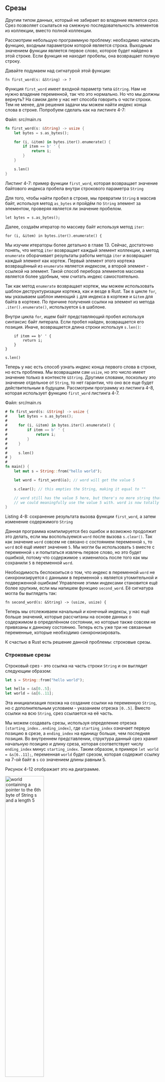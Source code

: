 ## Срезы

Другим типом данных, который не забирает во владение является *срез*. Срез позволяет ссылаться на смежную последовательность элементов из коллекции, вместо полной коллекции.

Рассмотрим небольшую программную проблему: необходимо написать функцию, входным параметром которой является строка. Выходным значением функции является первое слово, которое будет найдено в этой строке. Если функция не находит пробелы, она возвращает полную строку.

Давайте подумаем над сигнатурой этой функции:

```rust,ignore
fn first_word(s: &String) -> ?
```

Функция `first_word` имеет входной параметр типа `&String`. Нам не нужно владение переменной, так что это нормально. Но что мы должны вернуть? На самом деле у нас нет способа говорить о *части* строки. Тем не менее, для решения задачи мы можем найти индекс конца слова в строке. Попробуем сделать как на листинге 4-7:

<span class="filename">Файл: src/main.rs</span>

```rust
fn first_word(s: &String) -> usize {
    let bytes = s.as_bytes();

    for (i, &item) in bytes.iter().enumerate() {
        if item == b' ' {
            return i;
        }
    }

    s.len()
}
```

<span class="caption">Листинг 4-7: пример функции <code>first_word</code>, которая возвращает значение байтового индекса пробела внутри строкового параметра <code>String</code></span>

Для того, чтобы найти пробел в строке, мы превратим `String` в массив байт, используя метод `as_bytes` и пройдём по `String` элемент за элементом, проверяя является ли значение пробелом.

```rust,ignore
let bytes = s.as_bytes();
```

Далее, создаём итератор по массиву байт используя метод  `iter`:

```rust,ignore
for (i, &item) in bytes.iter().enumerate() {
```

Мы изучим итераторы более детально в главе 13. Сейчас, достаточно понять, что метод `iter` возвращает каждый элемент коллекции, а метод `enumerate` оборачивает результаты работы метода `iter` и возвращает каждый элемент как кортеж. Первый элемент этого кортежа возвращённый из  `enumerate` является индексом, а второй элемент - ссылкой на элемент. Такой способ перебора элементов массива является более удобным, чем считать индекс самостоятельно.

Так как метод `enumerate` возвращает кортеж, мы можем использовать шаблон деструктуризации кортежа, как и везде в Rust. Так в цикле `for`, мы указываем шаблон имеющий `i` для индекса в кортеже и `&item` для байта в кортеже. По причине получения ссылки на элемент из метода  `.iter().enumerate()`, используется `&` в шаблоне.

Внутри цикла `for`, ищем байт представляющий пробел используя синтаксис байт литерала. Если пробел найден, возвращается его позиция. Иначе, возвращается длина строки используя `s.len()`:

```rust,ignore
    if item == b' ' {
        return i;
    }
}

s.len()
```

Теперь у нас есть способ узнать индекс конца первого слова в строке, но есть проблема. Мы возвращаем сам `usize`, но это число имеет значение только в контексте `&String`. Другими словами, поскольку это значение отдельное от `String`, то нет гарантии, что оно все еще будет действительным в будущем. Рассмотрим программу из листинга 4-8, которая использует функцию `first_word` листинга 4-7.

<span class="filename">Файл: src/main.rs</span>

```rust
# fn first_word(s: &String) -> usize {
#     let bytes = s.as_bytes();
#
#     for (i, &item) in bytes.iter().enumerate() {
#         if item == b' ' {
#             return i;
#         }
#     }
#
#     s.len()
# }
#
fn main() {
    let mut s = String::from("hello world");

    let word = first_word(&s); // word will get the value 5

    s.clear(); // this empties the String, making it equal to ""

    // word still has the value 5 here, but there's no more string that
    // we could meaningfully use the value 5 with. word is now totally invalid!
}
```

<span class="caption">Listing 4-8: сохранение результата вызова функции <code>first_word</code>, а затем изменение содержимого <code>String</code></span>

Данная программа компилируется без ошибок и возможно продолжит это делать, если мы воспользуемся `word` после вызова `s.clear()`. Так как значение `word` совсем не связано с состоянием переменной `s`, то `word` всё ещё имеет значение  `5`. Мы могли бы использовать `5` вместе с переменной `s` и попытаться извлечь первое слово, но это будет ошибкой, потому что содержимое `s` изменилось после того как мы сохранили `5` в переменной `word`.

Необходимость беспокоиться о том, что индекс в переменной `word` не синхронизируется с данными в переменной  `s` является утомительной и подверженной ошибкам! Управление этими индексами становится ещё более хрупким, если мы напишем функцию `second_word`. Её сигнатура могла бы выглядеть так:

```rust,ignore
fn second_word(s: &String) -> (usize, usize) {
```

Теперь мы отслеживаем начальный *и* конечный индексы, у нас ещё больше значений, которые рассчитаны на основе данных о содержимом в определённом состоянии, но которые также совсем не привязаны к данному состоянию. Теперь есть уже три не связанные переменные, которые необходимо синхронизировать.

К счастью в Rust есть решение данной проблемы: строковые срезы.

### Строковые срезы

Строковый срез - это ссылка на часть строки `String` и он выглядит следующим образом:

```rust
let s = String::from("hello world");

let hello = &s[0..5];
let world = &s[6..11];
```

Эта инициализация похожа на создание ссылки на переменную `String`, но с дополнительным условием - указанием отрезка `[0..5]`. Вместо ссылки на всю `String`, срез ссылается на её часть.

Мы можем создавать срезы, используя определение отрезка `[starting_index..ending_index]`, где `starting_index` означает первую позицию в срезе, а `ending_index` на единицу больше, чем последняя позиция. Во внутреннем представлении, структура данный срез хранит начальную позицию и длину среза, которая соответствует числу `ending_index` минус `starting_index`. Таким образом, в примере `let world = &s[6..11];`, переменная `world` будет срезом, которая содержит ссылку на 7-ой байт в `s` со значением длины равным 5.

Рисунок 4-12 отображает это на диаграмме.


<img alt="world containing a pointer to the 6th byte of String s and a length 5" src="https://github.com/ruRust/book/blob/master/rustbook-en/src/img/trpl04-06.svg?raw=true" class="center" style="width: 50%;">

<span class="caption">Рисунок 4-12: строковый срез ссылается на часть <code>String</code></span>

Если хочется начать с начального индекса (ноль), то с помощью Rust синтаксиса для диапазонов `..`, можно убрать число перед двоеточием. Другими словами, это эквивалентно:

```rust
let s = String::from("hello");

let slice = &s[0..2];
let slice = &s[..2];
```

Таким же образом, если срез включает последний байт строки `String`, можно убрать завершающее число. Это эквивалентно:

```rust
let s = String::from("hello");

let len = s.len();

let slice = &s[3..len];
let slice = &s[3..];
```

Также можно не указывать оба значения, чтобы получить срез всей строки. Это эквивалентно:

```rust
let s = String::from("hello");

let len = s.len();

let slice = &s[3..len];
let slice = &s[3..];
```

> Внимание: Индексы среза строк должны соответствовать границам UTF-8 символов. Если вы попытаетесь получить срез нарушая границы символа в котором больше одного байта, то вы получите ошибку времени исполнения. В рамках этой главы мы будем предполагать только ASCII кодировку. Более детальное обсуждение UTF-8 находится в секции ["Сохранение текста с кодировкой UTF-8 в строках"]<!--  --> главы 8.

Имея всю данную информацию, давайте перепишем метод `first_word` для возврата среза. Для обозначения типа "срез строки" существует запись `&str`:

<span class="filename">Файл: src/main.rs</span>

```rust
fn first_word(s: &String) -> &str {
    let bytes = s.as_bytes();

    for (i, &item) in bytes.iter().enumerate() {
        if item == b' ' {
            return &s[0..i];
        }
    }

    &s[..]
}
```

Мы получаем индекс конца слова способом аналогичным тому, как мы это делали в листинге 4-7, поиском первого вхождения пробела. Когда пробел найден, возвращается строковый срез, используя начало строки и индекс пробела в качестве начального и конечного индексов.

Теперь, вызвав метод `first_word`, мы получим одно единственное значение, которое привязано к нижележащим данным. Значение, которое составлено из ссылки на начальную точку среза и количества элементов в срезе.

Аналогичным образом можно переписать и второй метод `second_word`:

```rust,ignore
fn second_word(s: &String) -> &str {
```

Теперь есть простое API, которое гораздо сложнее перепутать, потому что компилятор обеспечит то, что ссылки на `String` останутся действительными. Помните ошибку в программе листинга 4-8, когда мы получили индекс конца первого слова, но затем очистили строку, так что она стала не действительной? Тот код был логически не корректным, хотя не показывал никаких ошибок. Проблемы возникли бы позже, если бы мы попытались использовать индекс первого слова для пустой строки. Срезы делают не возможной данную ошибку и позволяют понять о наличии проблемы гораздо раньше. Использование версии метода со срезом `first_word` вернёт ошибку компиляции:

<span class="filename">Файл: src/main.rs</span>

```rust,ignore,does_not_compile
fn main() {
    let mut s = String::from("hello world");

    let word = first_word(&s);

    s.clear(); // error!

    println!("the first word is: {}", word);
}
```

Ошибка компиляции:

```text
error[E0502]: cannot borrow `s` as mutable because it is also borrowed as immutable
  --> src/main.rs:18:5
   |
16 |     let word = first_word(&s);
   |                           -- immutable borrow occurs here
17 |
18 |     s.clear(); // error!
   |     ^^^^^^^^^ mutable borrow occurs here
19 |
20 |     println!("the first word is: {}", word);
   |                                       ---- immutable borrow later used here
```

Напомним из правил заимствования, что если у нас есть неизменяемая ссылка на что-либо, то нельзя взять ещё изменяемую ссылку. Так как методу `clear` требуется обрезать `String`, ему нужно получить изменяемую ссылку. Rust не позволяет это сделать и компиляции не проходит. Rust не только упростил использование нашего API, но и исключил целый класс ошибок во время компиляции!

#### Строковые литералы это срезы

Напомним, что мы говорили о строковых литералах, хранящихся внутри двоичного файла. Теперь, когда мы знаем чем являются срезы, мы правильно понимаем что такое строковые литералы:

```rust
let s = "Hello, world!";
```

Тип `s` здесь является `&str` срезом, указывающим на конкретное место в коде программы. Это также объясняет, почему строковый литерал является неизменяемым, потому что тип `&str` это неизменяемая ссылка.

#### Строковые срезы как параметры

Знание о том, что можно брать срезы строковых литералов и значения `String` приводит к ещё одному улучшению `first_word` и вот его сигнатура:

```rust,ignore
fn first_word(s: &String) -> &str {
```

Более опытные разработчики Rust написали бы сигнатуру из листинга  4-9, потому что она позволяет использовать одну функцию для значений обоих типов `&String` и `&str`.

```rust,ignore
fn first_word(s: &str) -> &str {
```

<span class="caption">Пример 4-9: Улучшение функции <code>first_word</code> используя тип строкового среза для параметра <code>s</code></span>

Если есть строковый срез, то можно его передавать напрямую. Если есть `String`, можно передавать срез всей строки `String`. Определение функции принимающей строковый срез вместо ссылки на `String` делает API более общим и полезным без потери функциональности:

<span class="filename">Файл: src/main.rs</span>

```rust
# fn first_word(s: &str) -> &str {
#     let bytes = s.as_bytes();
#
#     for (i, &item) in bytes.iter().enumerate() {
#         if item == b' ' {
#             return &s[0..i];
#         }
#     }
#
#     &s[..]
# }
fn main() {
    let my_string = String::from("hello world");

    // first_word works on slices of `String`s
    let word = first_word(&my_string[..]);

    let my_string_literal = "hello world";

    // first_word works on slices of string literals
    let word = first_word(&my_string_literal[..]);

    // Because string literals *are* string slices already,
    // this works too, without the slice syntax!
    let word = first_word(my_string_literal);
}
```

### Другие срезы

Как вы могли бы представить, строковые срезы относятся к строкам. Но также есть более общий тип среза. Рассмотрим массив:

```rust
let a = [1, 2, 3, 4, 5];
```

Подобно тому как мы хотели бы ссылаться на часть строки, мы можем захотеть ссылаться на часть массива. Мы можем делать это вот так:

```rust
let a = [1, 2, 3, 4, 5];

let slice = &a[1..3];
```

Данный срез имеет тип `&[i32]`. Он работает тем же способом, как и строковый срез, сохраняя ссылку на первый элемент и длину. Вы будете использовать данную разновидность среза для всех видов коллекций. Мы обсудим эти коллекции детально, когда будем говорить про векторы в главе 8.

## Итоги

Концепции владения, заимствования и срезов обеспечивают защиту использования памяти в Rust. Rust даёт вам возможность контролировать использование памяти тем же способом, как другие языки системного программирования, но даёт возможность автоматической очистки этих данных, когда их владелец покидает область видимости. Это означает, что не нужно писать и отлаживать дополнительный код, чтобы получить этот контроль.

Владение влияет на множество других частей и концепций языка Rust. Мы будем говорить об этих концепциях на протяжении оставшихся частей книги. Давайте перейдём к главе 5 и рассмотрим группировку частей данных в структуры `struct`.


["Сохранение текста с кодировкой UTF-8 в строках"]: ch08-02-strings.html#storing-utf-8-encoded-text-with-strings